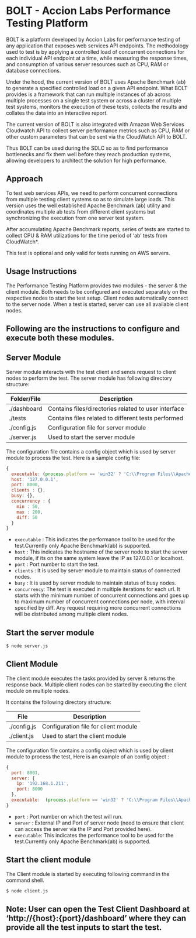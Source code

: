 # BOLT - Accion Labs Performance Testing Platform

BOLT is a platform developed by Accion Labs for performance testing of any application that 
exposes web services API endpoints. The methodology used to test is by applying a controlled 
load of concurrent connections for each individual API endpoint at a time, while measuring the 
response times, and consumption of various server resources such as CPU, RAM or database 
connections.  
 
Under the hood, the current version of BOLT uses Apache Benchmark (ab) to generate a 
specified controlled load on a given API endpoint. What BOLT provides is a framework that can 
run multiple instances of ab across multiple processes on a single test system or across a 
cluster of multiple test systems, monitors the execution of these tests, collects the results and 
collates the data into an interactive report. 

The current version of BOLT is also integrated with Amazon Web Services Cloudwatch API to collect server performance metrics such as CPU, RAM or other custom parameters that can be sent via the CloudWatch API to BOLT.

Thus BOLT can be used during the SDLC so as to find performance bottlenecks and fix them 
well before they reach production systems, allowing developers to architect the solution for high 
performance.

## Approach

To test web services APIs, we need to perform concurrent connections from multiple testing client systems so as to simulate large loads. This version uses the well established Apache Benchmark (ab) utility and coordinates multiple ab tests from different client systems but synchronizing the execution from one server test system.

After accumulating Apache Benchmark reports, series of tests are started to collect CPU & RAM utilizations for the time period of ‘ab’ tests from CloudWatch*.

This test is optional and only valid for tests running on AWS servers.

## Usage Instructions

The Performance Testing Platform provides two modules - the server & the client module. Both needs to be configured and executed separately on the respective nodes to start the test setup. Client nodes automatically connect to the server node. When a test is started, server can use all available client nodes.

## Following are the instructions to configure and execute both these modules.

## Server Module

Server module interacts with the test client and sends request to client nodes to perform the test. The server module has following directory structure:

Folder/File  	| Description
------------- | -------------
./dashboard  	| Contains files/directories related to user interface
./tests  		  | Contains files related to different tests performed
./config.js 	| Configuration file for server module
./server.js  	| Used to start the server module


The configuration file contains a config object which is used by server module to process the test. Here is a sample config file:

```javascript
{
  executable: (process.platform == 'win32' ? 'C:\\Program Files\\Apache Software Foundation\\Apache2.2\\bin\\ab.exe' : 'ab'),
  host: '127.0.0.1',
  port: 8000,
  clients : {}, 
  busy: {},
  concurrency : {
    min : 50,
    max : 200,
    diff: 50
  }
}
```
  - `executable` : This indicates the performance tool to be used for the test.Currently only Apache Benchmark(ab) is supported.
  - `host`       : This indicates the hostname of the server node to start the server module, if its on the same system leave the IP as 127.0.0.1 or localhost.
  - `port`       : Port number to start the test.
  - `clients`    : It is used by server module to maintain status of connected nodes.
  - `busy`       : It is used by server module to maintain status of busy nodes.
  - `concurrency`: The test is executed in multiple iterations for each url. It starts with the minimum number of concurrent connections and goes up to maximum number of concurrent connections per node, with interval specified by diff. Any request requiring more concurrent connections will be distributed among multiple client nodes.
 
## Start the server module

```bash
$ node server.js
```

## Client Module

The client module executes the tasks provided by server & returns the response back. Multiple client nodes can be started by executing the client module on multiple nodes.

It contains the following directory structure: 

File  	      | Description
------------- | -------------
./config.js 	| Configuration file for client module
./client.js  	| Used to start the client module

The configuration file contains a config object which is used by client module to process the test, Here is an example of an config object :

```javascript
{ 
  port: 8001,
  server: {
    ip: '192.168.1.211',
    port: 8000
  },
  executable:  (process.platform == 'win32' ? 'C:\\Program Files\\Apache Software Foundation\\Apache2.2\\bin\\ab.exe' : 'ab'),
}
```
  - `port`      : Port number on which the test will run.
  - `server`    : External IP and Port of server node (need to ensure that client can access the server via the IP and Port provided here).
  - `executable`: This indicates the performance tool to be used for the test.Currently only Apache Benchmark(ab) is supported.

## Start the client module

The Client module is started by executing following command in the command shell.

```bash
$ node client.js
```
## Note: User can open the Test Client Dashboard at ‘http://{host}:{port}/dashboard’ where they can provide all the test inputs to start the test.
